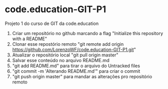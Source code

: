 # code.education-GIT-P1
Projeto 1 do curso de GIT da code.education

1. Criar um repositório no github marcando a flag "Initialize this repository with a README"
2. Clonar esse repostório remoto "git remote add origin https://github.com/LorenzoWF/code.education-GIT-P1.git"
3. Atualizar o repositório local "git pull origin master"
4. Salvar esse conteúdo no arquivo README.md
5. "git add README.md" para tirar o arquivo do Untracked files
6. "git commit -m 'Alterando README.md'" para criar o commit
7. "git push origin master" para mandar as alterações pro repositório remoto

